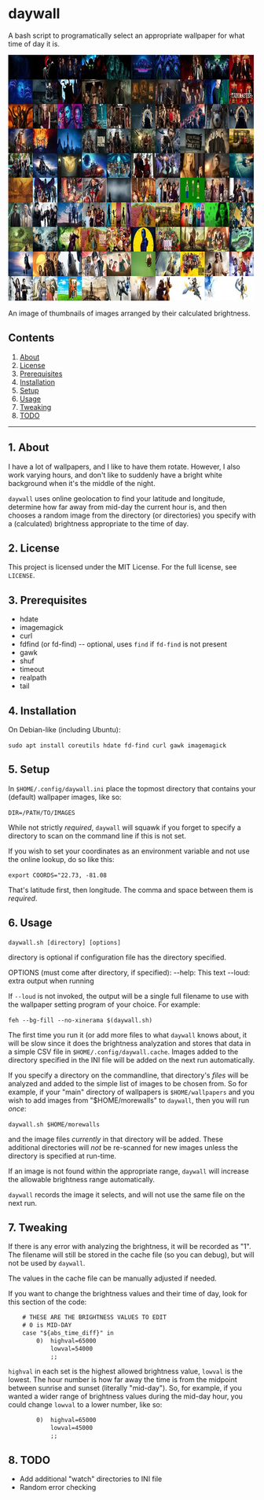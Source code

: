 # daywall

A bash script to programatically select an appropriate wallpaper for what time of day it is. 

![Example of images](https://github.com/uriel1998/daywall/blob/1b568e9782630c89d90db898fdbec246b7a7442c/out.jpg)

An image of thumbnails of images arranged by their calculated brightness.

## Contents
 1. [About](#1-about)
 2. [License](#2-license)
 3. [Prerequisites](#3-prerequisites)
 4. [Installation](#4-installation)
 5. [Setup](#5-setup)
 6. [Usage](#6-usage)
 7. [Tweaking](#7-tweaking) 
 8. [TODO](#8-todo)

***

## 1. About

I have a lot of wallpapers, and I like to have them rotate. However, I also work 
varying hours, and don't like to suddenly have a bright white background when it's 
the middle of the night. 

`daywall` uses online geolocation to find your latitude and longitude, determine 
how far away from mid-day the current hour is, and then chooses a random image from 
the directory (or directories) you specify with a (calculated) brightness 
appropriate to the time of day.

## 2. License

This project is licensed under the MIT License. For the full license, see `LICENSE`.

## 3. Prerequisites

* hdate
* imagemagick
* curl
* fdfind (or fd-find) -- optional, uses `find` if `fd-find` is not present
* gawk
* shuf
* timeout
* realpath
* tail

## 4. Installation

On Debian-like (including Ubuntu):

`sudo apt install coreutils hdate fd-find curl gawk imagemagick`

## 5. Setup

In `$HOME/.config/daywall.ini` place the topmost directory that contains your 
(default) wallpaper images, like so:

`DIR=/PATH/TO/IMAGES`

While not strictly *required*, `daywall` will squawk if you forget to specify a 
directory to scan on the command line if this is not set.

If you wish to set your coordinates as an environment variable and not use the 
online lookup, do so like this:

`export COORDS="22.73, -81.08`

That's latitude first, then longitude. The comma and space between them is *required*.

## 6. Usage

`daywall.sh [directory] [options]`

directory is optional if configuration file has the directory specified.

OPTIONS (must come after directory, if specified):
--help: This text
--loud: extra output when running

If `--loud` is not invoked, the output will be a single full filename to use with 
the wallpaper setting program of your choice. For example:

`feh --bg-fill --no-xinerama $(daywall.sh)`

The first time you run it (or add more files to what `daywall` knows about, it 
will be slow since it does the brightness analyzation and stores that data in a 
simple CSV file in `$HOME/.config/daywall.cache`.  Images added to the directory 
specified in the INI file will be added on the next run automatically. 

If you specify a directory on the commandline, that directory's *files* will be 
analyzed and added to the simple list of images to be chosen from.  So for example, 
if your "main" directory of wallpapers is `$HOME/wallpapers` and you wish to add
images from "$HOME/morewalls" to `daywall`, then you will run *once*:

`daywall.sh $HOME/morewalls`

and the image files *currently* in that directory will be added. These additional 
directories will *not* be re-scanned for new images unless the directory is specified 
at run-time.

If an image is not found within the appropriate range, `daywall` will increase the 
allowable brightness range automatically.

`daywall` records the image it selects, and will not use the same file on the 
next run.

## 7. Tweaking

If there is any error with analyzing the brightness, it will be recorded as "1". 
The filename will still be stored in the cache file (so you can debug), but will 
not be used by `daywall`.  

The values in the cache file can be manually adjusted if needed.

If you want to change the brightness values and their time of day, look for this
section of the code:
```
    # THESE ARE THE BRIGHTNESS VALUES TO EDIT
    # 0 is MID-DAY
    case "${abs_time_diff}" in
        0)  highval=65000    
            lowval=54000
            ;;
```

`highval` in each set is the highest allowed brightness value, `lowval` is the lowest. 
The hour number is how far away the time is from the midpoint between sunrise and 
sunset (literally "mid-day").  So, for example, if you wanted a wider range of 
brightness values during the mid-day hour, you could change `lowval` to a lower 
number, like so:

```
        0)  highval=65000    
            lowval=45000
            ;;
```            

## 8. TODO
 
* Add additional "watch" directories to INI file
* Random error checking
